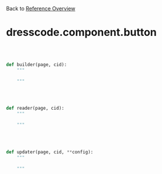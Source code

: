 
Back to [Reference Overview](https://github.com/pyrustic/dresscode/blob/master/docs/reference/README.md#readme)

# dresscode.component.button



<br>


```python

def builder(page, cid):
    """
    
    """

```

<br>

```python

def reader(page, cid):
    """
    
    """

```

<br>

```python

def updater(page, cid, **config):
    """
    
    """

```

